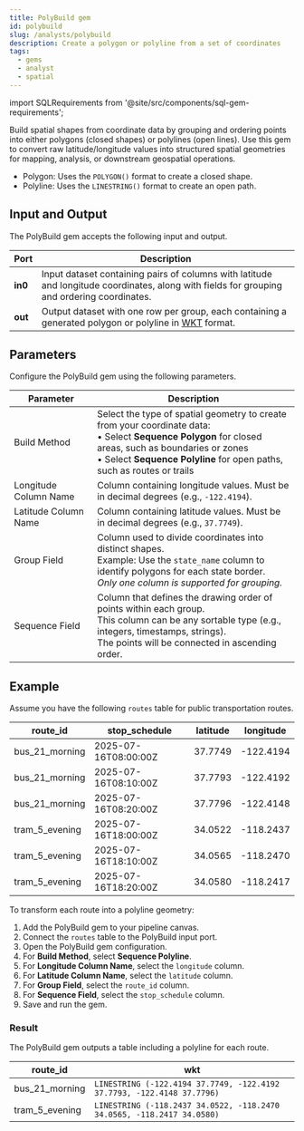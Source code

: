 ```yaml
---
title: PolyBuild gem
id: polybuild
slug: /analysts/polybuild
description: Create a polygon or polyline from a set of coordinates
tags:
  - gems
  - analyst
  - spatial
---
```


import SQLRequirements from '@site/src/components/sql-gem-requirements';

<SQLRequirements
  execution_engine="SQL Warehouse"
  sql_package_name="ProphecyDatabricksSqlSpatial"
  sql_package_version="0.0.3+"
/>

Build spatial shapes from coordinate data by grouping and ordering points into either polygons (closed shapes) or polylines (open lines). Use this gem to convert raw latitude/longitude values into structured spatial geometries for mapping, analysis, or downstream geospatial operations.

- Polygon: Uses the `POLYGON()` format to create a closed shape.
- Polyline: Uses the `LINESTRING()` format to create an open path.

## Input and Output

The PolyBuild gem accepts the following input and output.

| Port    | Description                                                                                                                                                                       |
| ------- | --------------------------------------------------------------------------------------------------------------------------------------------------------------------------------- |
| **in0** | Input dataset containing pairs of columns with latitude and longitude coordinates, along with fields for grouping and ordering coordinates.                                       |
| **out** | Output dataset with one row per group, each containing a generated polygon or polyline in [WKT](https://en.wikipedia.org/wiki/Well-known_text_representation_of_geometry) format. |

## Parameters

Configure the PolyBuild gem using the following parameters.

| **Parameter**         | **Description**                                                                                                                                                                                                                      |
| --------------------- | ------------------------------------------------------------------------------------------------------------------------------------------------------------------------------------------------------------------------------------ |
| Build Method          | Select the type of spatial geometry to create from your coordinate data:<br/>• Select **Sequence Polygon** for closed areas, such as boundaries or zones<br/>• Select **Sequence Polyline** for open paths, such as routes or trails |
| Longitude Column Name | Column containing longitude values. Must be in decimal degrees (e.g., `-122.4194`).                                                                                                                                                  |
| Latitude Column Name  | Column containing latitude values. Must be in decimal degrees (e.g., `37.7749`).                                                                                                                                                     |
| Group Field           | Column used to divide coordinates into distinct shapes. <br/>Example: Use the `state_name` column to identify polygons for each state border.<br/>_Only one column is supported for grouping._                                       |
| Sequence Field        | Column that defines the drawing order of points within each group. <br/>This column can be any sortable type (e.g., integers, timestamps, strings). <br/>The points will be connected in ascending order.                            |

## Example

Assume you have the following `routes` table for public transportation routes.

<div class="table-example">

| route_id       | stop_schedule        | latitude | longitude |
| -------------- | -------------------- | -------- | --------- |
| bus_21_morning | 2025-07-16T08:00:00Z | 37.7749  | -122.4194 |
| bus_21_morning | 2025-07-16T08:10:00Z | 37.7793  | -122.4192 |
| bus_21_morning | 2025-07-16T08:20:00Z | 37.7796  | -122.4148 |
| tram_5_evening | 2025-07-16T18:00:00Z | 34.0522  | -118.2437 |
| tram_5_evening | 2025-07-16T18:10:00Z | 34.0565  | -118.2470 |
| tram_5_evening | 2025-07-16T18:20:00Z | 34.0580  | -118.2417 |

</div>

To transform each route into a polyline geometry:

1. Add the PolyBuild gem to your pipeline canvas.
1. Connect the `routes` table to the PolyBuild input port.
1. Open the PolyBuild gem configuration.
1. For **Build Method**, select **Sequence Polyline**.
1. For **Longitude Column Name**, select the `longitude` column.
1. For **Latitude Column Name**, select the `latitude` column.
1. For **Group Field**, select the `route_id` column.
1. For **Sequence Field**, select the `stop_schedule` column.
1. Save and run the gem.

### Result

The PolyBuild gem outputs a table including a polyline for each route.

<div class="table-example">

| route_id       | wkt                                                                    |
| -------------- | ---------------------------------------------------------------------- |
| bus_21_morning | `LINESTRING (-122.4194 37.7749, -122.4192 37.7793, -122.4148 37.7796)` |
| tram_5_evening | `LINESTRING (-118.2437 34.0522, -118.2470 34.0565, -118.2417 34.0580)` |

</div>
